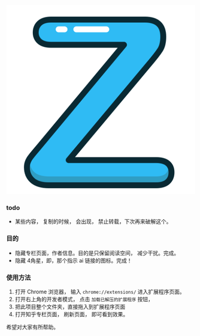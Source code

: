 

![img1](./images/g1.png)

### todo 
- 某些内容， 复制的时候， 会出现， 禁止转载，下次再来破解这个。


### 目的

- 隐藏专栏页面，作者信息。目的是只保留阅读空间， 减少干扰。完成。
- 隐藏 4角星，即，那个指示 ai 链接的图标。完成！


### 使用方法

1. 打开 Chrome 浏览器， 输入 `chrome://extensions/` 进入扩展程序页面。
2. 打开右上角的开发者模式， 点击 `加载已解压的扩展程序` 按钮，  
3. 把此项目整个文件夹，直接拖入到扩展程序页面
4. 打开知乎专栏页面， 刷新页面， 即可看到效果。

希望对大家有所帮助。

